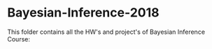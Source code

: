 # Bayesian-Inference-2018

[](https://miro.medium.com/max/1002/1*hblsrFOWViHS43l5YpUXeQ.png)

This folder contains all the HW's and project's of Bayesian Inference Course:
